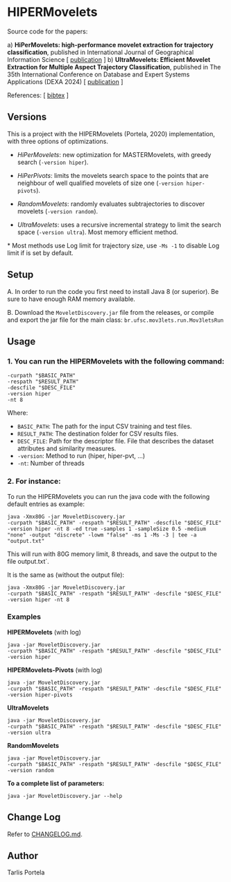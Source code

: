 # HIPERMovelets

Source code for the papers:

a) **HiPerMovelets: high-performance movelet extraction for trajectory classification**, published in International Journal of Geographical Information Science
\[ [publication](https://doi.org/10.1080/13658816.2021.2018593) ] 
b) **UltraMovelets: Efficient Movelet Extraction for Multiple Aspect Trajectory Classification**, published in The 35th International Conference on Database and Expert Systems Applications (DEXA 2024)
\[ [publication](https://#) ] 


References: \[ [bibtex](./bibliography.bib) ]


## Versions


This is a project with the HIPERMovelets (Portela, 2020) implementation, with three options of optimizations.


- *HiPerMovelets*: new optimization for MASTERMovelets, with greedy search (`-version hiper`).
- *HiPerPivots*: limits the movelets search space to the points that are neighbour of well qualified movelets of size one (`-version hiper-pivots`).

- *RandomMovelets*: randomly evaluates subtrajectories to discover movelets (`-version random`). 
- *UltraMovelets*: uses a recursive incremental strategy to limit the search space (`-version ultra`). Most memory efficient method. 

\* Most methods use Log limit for trajectory size, use `-Ms -1` to disable Log limit if is set by default.

## Setup

A. In order to run the code you first need to install Java 8 (or superior). Be sure to have enough RAM memory available. 

B. Download the `MoveletDiscovery.jar` file from the releases, or compile and export the jar file for the main class: `br.ufsc.mov3lets.run.Mov3letsRun`

## Usage

### 1. You can run the HIPERMovelets with the following command:

```Shell
-curpath "$BASIC_PATH" 
-respath "$RESULT_PATH" 
-descfile "$DESC_FILE"  
-version hiper
-nt 8
```


Where:
- `BASIC_PATH`: The path for the input CSV training and test files.
- `RESULT_PATH`: The destination folder for CSV results files.
- `DESC_FILE`: Path for the descriptor file. File that describes the dataset attributes and similarity measures.
- `-version`: Method to run (hiper, hiper-pvt, ...)
- `-nt`: Number of threads

    
### 2. For instance:

To run the HIPERMovelets you can run the java code with the following default entries as example:


```Shell
java -Xmx80G -jar MoveletDiscovery.jar 
-curpath "$BASIC_PATH" -respath "$RESULT_PATH" -descfile "$DESC_FILE" 
-version hiper -nt 8 -ed true -samples 1 -sampleSize 0.5 -medium "none" -output "discrete" -lowm "false" -ms 1 -Ms -3 | tee -a "output.txt"
```


This will run with 80G memory limit, 8 threads, and save the output to the file output.txt`. 

It is the same as (without the output file):


```Shell
java -Xmx80G -jar MoveletDiscovery.jar 
-curpath "$BASIC_PATH" -respath "$RESULT_PATH" -descfile "$DESC_FILE" 
-version hiper -nt 8
```

### Examples

**HIPERMovelets** (with log)


```Shell
java -jar MoveletDiscovery.jar 
-curpath "$BASIC_PATH" -respath "$RESULT_PATH" -descfile "$DESC_FILE" 
-version hiper 
```

**HIPERMovelets-Pivots** (with log)


```Shell
java -jar MoveletDiscovery.jar 
-curpath "$BASIC_PATH" -respath "$RESULT_PATH" -descfile "$DESC_FILE" 
-version hiper-pivots 
```

**UltraMovelets**


```Shell
java -jar MoveletDiscovery.jar 
-curpath "$BASIC_PATH" -respath "$RESULT_PATH" -descfile "$DESC_FILE" 
-version ultra 
```

**RandomMovelets**


```Shell
java -jar MoveletDiscovery.jar 
-curpath "$BASIC_PATH" -respath "$RESULT_PATH" -descfile "$DESC_FILE" 
-version random 
```

**To a complete list of parameters:**

```Shell
java -jar MoveletDiscovery.jar --help
```

## Change Log

Refer to [CHANGELOG.md](./CHANGELOG.md).

## Author

Tarlis Portela